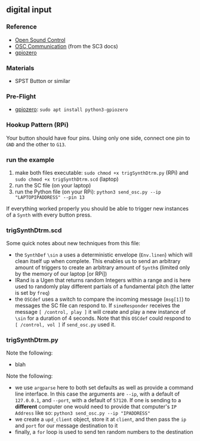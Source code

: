 ## digital input

### Reference

* [Open Sound Control](http://opensoundcontrol.org/)
* [OSC Communication](http://doc.sccode.org/Guides/OSC_communication.html) (from the SC3 docs)
* [gpiozero](https://gpiozero.readthedocs.io/en/stable/#)


### Materials
* SPST Button or similar


### Pre-Flight

* [gpiozero](https://gpiozero.readthedocs.io/en/stable/installing.html): `sudo apt install python3-gpiozero`


### Hookup Pattern (RPi)

Your button should have four pins. Using only one side, connect one pin to `GND` and the other to `G13`.


### run the example

1. make both files executable: `sudo chmod +x trigSynthDtrm.py` (RPi) and `sudo chmod +x trigSynthDtrm.scd` (laptop)
2. run the SC file (on your laptop)
3. run the Python file (on your RPi): `python3 send_osc.py --ip "LAPTOPIPADDRESS" --pin 13`

If everything worked properly you should be able to trigger new instances of a `Synth` with every button press.


### trigSynthDtrm.scd

Some quick notes about new techniques from this file:

* the `SynthDef` `\sin` a uses a deterministic envelope (`Env.linen`) which will clean itself up when complete. This enables us to send an arbitrary amount of triggers to create an arbitrary amount of `Synth`s (limited only by the memory of our laptop [or RPi])
* IRand is a Ugen that returns random Integers within a range and is here used to randomly play different partials of a fundamental pitch (the latter is set by `freq`)
* the `OSCdef` uses a switch to compare the incoming message (`msg[1]`) to messages the SC file can respond to. If `sineResponder` receives the message `[ /control, play ]` it will create and play a new instance of `\sin` for a duration of 4 seconds. Note that this `OSCdef` could respond to `[ /control, vol ]` if `send_osc.py` used it.


### trigSynthDtrm.py



Note the following:

* blah

Note the following:
* we use `argparse` here to both set defaults as well as provide a command line interface. In this case the arguments are `--ip`, with a default of `127.0.0.1`, and `--port`, with a default of `57120`. If one is sending to a **different** computer one would need to provide that computer's `IP Address` like so: `python3 send_osc.py --ip "IPADDRESS"`
* we create a `upd_client` object, store it at `client`, and then pass the `ip` and `port` for our message destination to it
* finally, a `for` loop is used to send ten random numbers to the destination
